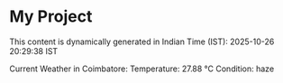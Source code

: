 # My Project

This content is dynamically generated in Indian Time (IST): 2025-10-26 20:29:38 IST


Current Weather in Coimbatore:
Temperature: 27.88 °C
Condition: haze
